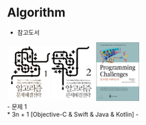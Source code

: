 # Algorithm
- 참고도서 <br>
<div>
<img src="./ScreenShot/algorithm0.png" width="100px">
<img src="./ScreenShot/algorithm1.png" width="100px">
<img src="./ScreenShot/algorithm2.jpg" width="100px">
</div>
- 문제 1 <br>
  * 3n + 1 [Objective-C & Swift & Java & Kotlin]
- 
